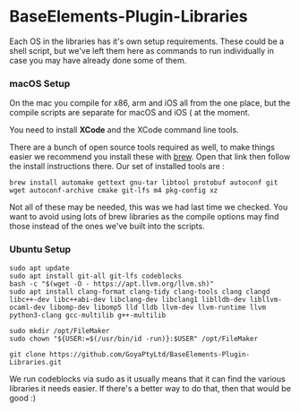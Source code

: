 # BaseElements-Plugin-Libraries

Each OS in the libraries has it's own setup requirements.  These could be a shell script, but we've left them here as commands to run individually in case you may have already done some of them.

### macOS Setup

On the mac you compile for x86, arm and iOS all from the one place, but the compile scripts are separate for macOS and iOS ( at the moment.  

You need to install **XCode** and the XCode command line tools.  

There are a bunch of open source tools required as well, to make things easier we recommend you install these with [brew](https://brew.sh).  Open that link then follow the install instructions there.  Our set of installed tools are :

    brew install automake gettext gnu-tar libtool protobuf autoconf git wget autoconf-archive cmake git-lfs m4 pkg-config xz

Not all of these may be needed, this was we had last time we checked.  You want to avoid using lots of brew libraries as the compile options may find those instead of the ones we've built into the scripts.

### Ubuntu Setup

    sudo apt update
    sudo apt install git-all git-lfs codeblocks
    bash -c "$(wget -O - https://apt.llvm.org/llvm.sh)"
    sudo apt install clang-format clang-tidy clang-tools clang clangd libc++-dev libc++abi-dev libclang-dev libclang1 liblldb-dev libllvm-ocaml-dev libomp-dev libomp5 lld lldb llvm-dev llvm-runtime llvm python3-clang gcc-multilib g++-multilib
    
	sudo mkdir /opt/FileMaker
	sudo chown "${USER:=$(/usr/bin/id -run)}:$USER" /opt/FileMaker
		
	git clone https://github.com/GoyaPtyLtd/BaseElements-Plugin-Libraries.git

We run codeblocks via sudo as it usually means that it can find the various libraries it needs easier.  If there's a better way to do that, then that would be good :)

